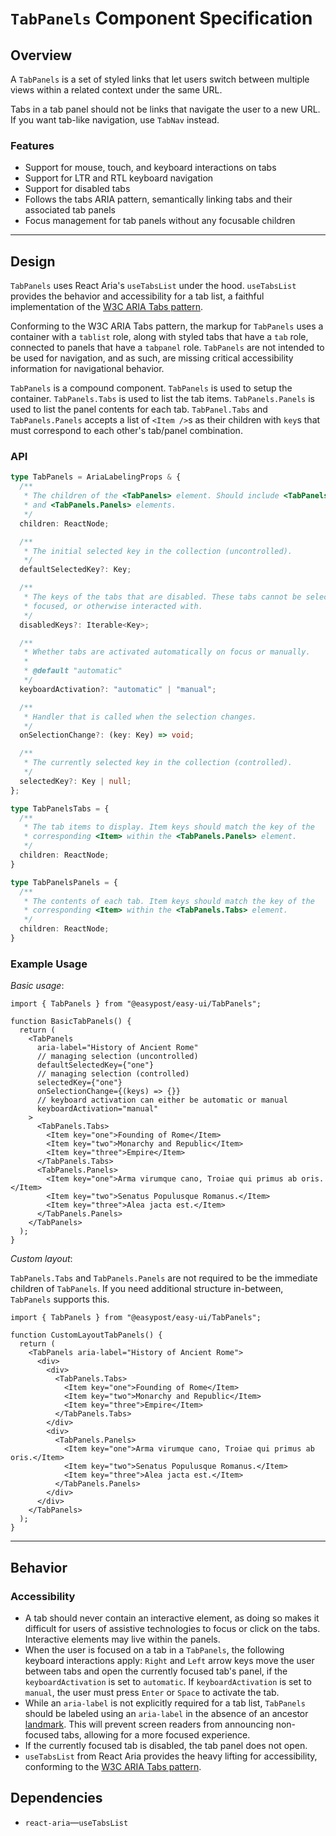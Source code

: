 # `TabPanels` Component Specification

## Overview

A `TabPanels` is a set of styled links that let users switch between multiple views within a related context under the same URL.

Tabs in a tab panel should not be links that navigate the user to a new URL. If you want tab-like navigation, use `TabNav` instead.

### Features

- Support for mouse, touch, and keyboard interactions on tabs
- Support for LTR and RTL keyboard navigation
- Support for disabled tabs
- Follows the tabs ARIA pattern, semantically linking tabs and their associated tab panels
- Focus management for tab panels without any focusable children

---

## Design

`TabPanels` uses React Aria's `useTabsList` under the hood. `useTabsList` provides the behavior and accessibility for a tab list, a faithful implementation of the [W3C ARIA Tabs pattern](https://www.w3.org/WAI/ARIA/apg/patterns/tabs/).

Conforming to the W3C ARIA Tabs pattern, the markup for `TabPanels` uses a container with a `tablist` role, along with styled tabs that have a `tab` role, connected to panels that have a `tabpanel` role. `TabPanels` are not intended to be used for navigation, and as such, are missing critical accessibility information for navigational behavior.

`TabPanels` is a compound component. `TabPanels` is used to setup the container. `TabPanels.Tabs` is used to list the tab items. `TabPanels.Panels` is used to list the panel contents for each tab. `TabPanel.Tabs` and `TabPanels.Panels` accepts a list of `<Item />`s as their children with `key`s that must correspond to each other's tab/panel combination.

### API

```ts
type TabPanels = AriaLabelingProps & {
  /**
   * The children of the <TabPanels> element. Should include <TabPanels.Tabs>
   * and <TabPanels.Panels> elements.
   */
  children: ReactNode;

  /**
   * The initial selected key in the collection (uncontrolled).
   */
  defaultSelectedKey?: Key;

  /**
   * The keys of the tabs that are disabled. These tabs cannot be selected,
   * focused, or otherwise interacted with.
   */
  disabledKeys?: Iterable<Key>;

  /**
   * Whether tabs are activated automatically on focus or manually.
   *
   * @default "automatic"
   */
  keyboardActivation?: "automatic" | "manual";

  /**
   * Handler that is called when the selection changes.
   */
  onSelectionChange?: (key: Key) => void;

  /**
   * The currently selected key in the collection (controlled).
   */
  selectedKey?: Key | null;
};

type TabPanelsTabs = {
  /**
   * The tab items to display. Item keys should match the key of the
   * corresponding <Item> within the <TabPanels.Panels> element.
   */
  children: ReactNode;
}

type TabPanelsPanels = {
  /**
   * The contents of each tab. Item keys should match the key of the
   * corresponding <Item> within the <TabPanels.Tabs> element.
   */
  children: ReactNode;
}
```

### Example Usage

_Basic usage_:

```tsx
import { TabPanels } from "@easypost/easy-ui/TabPanels";

function BasicTabPanels() {
  return (
    <TabPanels
      aria-label="History of Ancient Rome"
      // managing selection (uncontrolled)
      defaultSelectedKey={"one"}
      // managing selection (controlled)
      selectedKey={"one"}
      onSelectionChange={(keys) => {}}
      // keyboard activation can either be automatic or manual
      keyboardActivation="manual"
    >
      <TabPanels.Tabs>
        <Item key="one">Founding of Rome</Item>
        <Item key="two">Monarchy and Republic</Item>
        <Item key="three">Empire</Item>
      </TabPanels.Tabs>
      <TabPanels.Panels>
        <Item key="one">Arma virumque cano, Troiae qui primus ab oris.</Item>
        <Item key="two">Senatus Populusque Romanus.</Item>
        <Item key="three">Alea jacta est.</Item>
      </TabPanels.Panels>
    </TabPanels>
  );
}
```

_Custom layout_:

`TabPanels.Tabs` and `TabPanels.Panels` are not required to be the immediate children of `TabPanels`. If you need additional structure in-between, `TabPanels` supports this.

```tsx
import { TabPanels } from "@easypost/easy-ui/TabPanels";

function CustomLayoutTabPanels() {
  return (
    <TabPanels aria-label="History of Ancient Rome">
      <div>
        <div>
          <TabPanels.Tabs>
            <Item key="one">Founding of Rome</Item>
            <Item key="two">Monarchy and Republic</Item>
            <Item key="three">Empire</Item>
          </TabPanels.Tabs>
        </div>
        <div>
          <TabPanels.Panels>
            <Item key="one">Arma virumque cano, Troiae qui primus ab oris.</Item>
            <Item key="two">Senatus Populusque Romanus.</Item>
            <Item key="three">Alea jacta est.</Item>
          </TabPanels.Panels>
        </div>
      </div>
    </TabPanels>
  );
}
```

---

## Behavior

### Accessibility

- A tab should never contain an interactive element, as doing so makes it difficult for users of assistive technologies to focus or click on the tabs. Interactive elements may live within the panels.
- When the user is focused on a tab in a `TabPanels`, the following keyboard interactions apply: `Right` and `Left` arrow keys move the user between tabs and open the currently focused tab's panel, if the `keyboardActivation` is set to `automatic`. If `keyboardActivation` is set to `manual`, the user must press `Enter` or `Space` to activate the tab.
- While an `aria-label` is not explicitly required for a tab list, `TabPanels` should be labeled using an `aria-label` in the absence of an ancestor [landmark](https://www.w3.org/WAI/GL/wiki/Using_ARIA_landmarks_to_identify_regions_of_a_page). This will prevent screen readers from announcing non-focused tabs, allowing for a more focused experience.
- If the currently focused tab is disabled, the tab panel does not open.
- `useTabsList` from React Aria provides the heavy lifting for accessibility, conforming to the [W3C ARIA Tabs pattern](https://www.w3.org/WAI/ARIA/apg/patterns/tabs/).


## Dependencies

- `react-aria`—`useTabsList`
